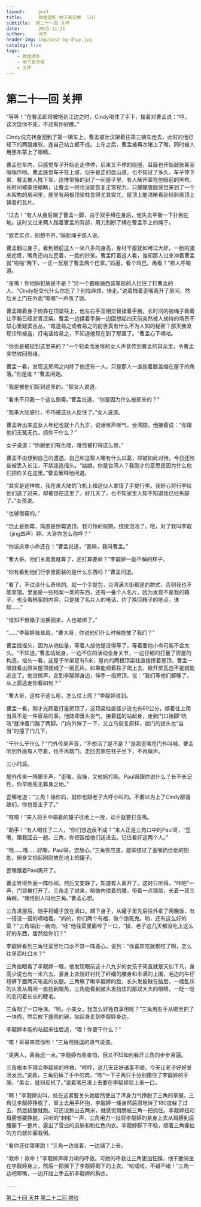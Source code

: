 ```yaml
---
layout:     post
title:      敦煌遗影·地下悬空楼 （21）
subtitle:  第二十一回 关押
date:       2015-11-21
author:     沐杰
header-img: img/post-bg-dhyy.jpg
catalog: true
tags:
    - 敦煌遗影
    - 地下悬空楼
    - 关押
---
```

# 第二十一回 关押

“等等！”在曹孟即将被拖到江边之时，Cindy喝住了手下，接着对曹孟说：“哼，这次饶你不死，不过有你好瞧。”

Cindy说完转身回到了第一辆车上。曹孟被壮汉架着往第三辆车走去，此时的他已经下的两腿瘫软，连自己站立都不成。上车之后，曹孟被再次堵上了嘴，同时被人用黑布蒙上了眼睛。

曹孟在车内，只感觉车子开始走走停停，后来又不停的绕圈，耳膜也开始鼓胀甚至嗡嗡作响。曹孟感觉车子在上坡，似乎是走的盘山道。也不知过了多久，车子停下来，曹孟被人拽下车，连推带搡的到了一间屋子里，有人解开蒙在他眼前的黑布。长时间被蒙住眼睛，让曹孟一时也没能恢复正常视力，只朦朦胧胧感觉来到了一个木架构的房间里，屋里有两根顶梁柱显得尤其突兀，屋顶上能清晰看到倾斜房顶上铺着的瓦片。

“过去！”有人从身后踹了曹孟一脚，由于双手缚在身后，他失去平衡一下扑到在地。这时又过来两人踏着曹孟的背部，用刀割断了缚在曹孟手上的绳子。

“放老实点，别想不开。”隔断绳子那人说。

曹孟翻过身子，看到眼前这人一米八多的身高，身材干瘪犹如烤过大虾，一脸的骚皮疙瘩，嘴角还向左歪着，一脸的狞笑。曹孟盯着这人看，谁知那人过来冲着曹孟就”啪啪“两下，一正一反扇了曹孟两个巴掌。”妈逼，看个鸡巴。再看？“那人呼喝道。

“歪嘴！你他妈犯病是不是？”另一个戴眼镜西装笔挺的人拦住了打曹孟的人，“Cindy姐交代什么你忘了？别找麻烦，快走。”说着拽着歪嘴离开了房间，然后关上门在外面“哐啷”一声落了锁。

曹孟蹭着身子倚靠在顶梁柱上，他左右手互相交替揉着手腕，长时间的被绳子勒着让手腕已经淤青泛紫。曹孟一边揉着手腕一边回想起四天前突然被人劫持的场景不禁心里疑窦丛丛。“难道易之或者易之的前世真有什么不为人知的秘密？那天我发现诊所被盗，打电话给易之，不知道他现在到了那里了。“曹孟心下嘀咕。

”你也是被捉到这里来的？“一个轻柔而发嗲的女人声音传到曹孟的耳朵里，令曹孟突然收回思绪。

曹孟一看，发现这房间之内除了他还有一人，只是那人一直抱着膝盖缩在屋子的角落。”你是谁？“曹孟问她。

”我是被他们捉到这里的。“那女人说道。

“看来不只我一个这么倒霉。”曹孟说道，“你是因为什么被抓来的？”

“我来大陆旅行，不巧被这伙人捉住了。”女人说道。

曹孟听出来这女人年纪也就十八九岁，说话嗲声嗲气，台湾腔。他接着说：“你跟他们无冤无仇，抓你干什么？”

女子说道：“你跟他们有仇喽，难怪被打得这么惨。”

曹孟不由想到自己的遭遇，自己和这帮人哪有什么瓜葛，却被如此对待，今日还险些被丢入长江，不禁连连摇头。“姑娘，你是台湾人？我刚才的意思是因为什么他们把你关在这里。”曹孟解释地问道。

“其实是这样啦，我在来大陆的飞机上和这伙人拿错了手提行李。我好心将行李给他们送了过来，却被锁在这里了。好几天了，也不知家里人知不知道我已经失踪了。”女孩说。

“也够倒霉的。”

“岂止是倒霉，简直是倒霉透顶。我可怜的假期，统统泡汤了。哦，对了我叫李靓（jing四声）婷。大哥你怎么称呼？”

“你该庆幸小命还在！”曹孟说道，“我嘛，我叫曹孟。”

“曹大哥。他们关着我就算了，还打算要命？”李靓婷一副不解的样子。

“你有看到他们行李里面装的是什么东西吗？”曹孟问道。

“看了，不过没什么奇怪的。就一个手提包，台湾满大街都是的款式，否则我也不能拿错。里面是一些档案一类的东西，还有一叠个人名片。因为发现不是我的箱子，也没看档案的内容，只是拨了名片人的电话，约了换回箱子的地点。谁知……”

“谁知不但箱子没换回来，人也被绑了。”

“……”李靓婷耸耸肩，“曹大哥，你说他们什么时候能放了我们？”

曹孟摇摇头，因为从他估量，等着人放他是没得等了，等着要他小命可能不会太久。“不知道。”曹孟站起身，一边不住的活动全身关节，一边仔细的打量了房屋的构造。抬头一看，这屋子举架足有5米，屋内的两根顶梁柱直接撑着屋顶，曹孟一眼就看出原来屋顶就铺了一层瓦片。如果能顺着柱子爬上去，掀开房瓦岂不是就能逃走了。他没做声，走到李靓婷身边，伸手一指房顶，说：“我们等他们都睡了，从上面逃走你看如何？”

“曹大哥，这柱子这么粗，怎么往上爬？”李靓婷说到。

曹孟一看，刚才光顾着打量房顶了，这顶梁柱直径少说也有60公分，顺着往上爬当真不是一件容易的事。他随即垂头丧气，接着猛的站起身，走到门口抬脚“咣咣”就冲着门踹了两脚。门向外弹了一下，又立马恢复原样，锁门的锁头也“当当”的撞了门几下。

“干什么干什么？”门外传来声音，“不想活了是不是？”是那歪嘴在门外叫喊。曹孟听到外面有人守着，也不再踹门，走回去靠在柱子坐下，不再做声。

三小时后。

屋外传来一阵脚步声，“歪嘴。我操，又他妈打盹。Paul哥跟你说什么？长不长记性。你早晚死无葬身之地。”

歪嘴呛道：“三角！操你妈，就你也跟老子大呼小叫的。不要以为上了Cindy那骚娘们，你也是主子了。”

“哐啷！”来人将手中端着的罐子往地上一放，动手就要打歪嘴。

“助手！”有人喝住了二人，“你们想造反不成？”来人正是三角口中的Paul哥，“歪嘴，跟我回去一趟。三角，你把饭给他们送进去。记住看好这两个人。”

“哦……哦……好嘞，Paul哥，您放心。”三角答应道，旋即接过了歪嘴扔给他的钥匙，俯身又抱起刚刚放在地上的罐子。

歪嘴跟着Paul离开了。

曹孟听得外面一阵吵闹，然后又安静了，知道有人离开了。这时只听得，“咔吧”一声，门锁被打开了。三角走了进来，略微佝偻着的腰，带着一点猥琐，长着一双三角眼，“难怪别人叫他三角。”曹孟心想。

三角进屋后，随手将罐子放在满口。蹲下身子，从罐子里先后往外拿了两晚饭，有一搭没一搭的嘀咕着，“妈的，你们两个有福，做个饱死鬼。哟，还有这么好的菜？”三角端出一碗肉，“呸”他往菜里面啐了一口，“操，老子这几天都没吃上这么好的东西，居然给你们？”

李靓婷看到三角往菜里吐口水不禁一阵恶心，说到：“你喜欢吃就都吃了啊，怎么往里面吐口水？”

三角抬眼看了李靓婷一眼，他发现眼前这十八九岁的女孩子简直就是天仙下凡，身高少说也有一米六五，紧身上衣恰好衬托了纤细的腰身和丰满的上围，毛边的牛仔短裤下面两天笔直的长腿。三角瞅了瞅李靓婷的脸，长头发披散在脑后，一缕乱乐的头发从眉间一直挡到眼角，三角能看到被头发挡住的那双大大的眼睛，一眨一眨的忽闪着长长的睫毛。

三角咽了一口唾沫。“哟，小美女，我怎么好独自享用呢？”三角用右手从碗里抓了一块肉，然后放下盛肉的碗，站起身走到李靓婷身边。

李靓婷本能的站起来往后退，“喂！你要干什么？”

“喏！哥哥来喂你哟！”三角用挑逗的语气说道。

“臭男人，离我远一点。”李靓婷有些害怕，但又不知如何躲开三角的步步紧逼。

三角根本不理会李靓婷的呼救，“哼哼，这几天正好诸事不顺，今天让老子好好发泄发泄。”说着，三角扔掉了手中的肉，“嘭”一下子两只手分别攥住了李靓婷的手腕，“美女，就别反抗了。”说着嘴巴凑上去要在李靓婷脸上来一口。

“啊！”李靓婷尖叫，处在这紧要关头她居然使出了浑身力气挣脱了三角的掌握。三角见李靓婷挣脱了，窜上去用手环抱，李靓婷一矮身然后原地转了180度躲了过去，然后拔腿就跑。可还没跑出去两米，就感觉肩膀被三角一把抓住。李靓婷扭动肩膀想要挣脱，只听的“刺啦”一声，三角用力一扯将李靓婷的紧身上衣从肩膀到后腰撕下一整片，露出了雪白的皮肤和粉红色内衣。李靓婷脚下不稳，顺着三角撕扯的方向就仰面栽倒。

“看你还往哪里跑！”三角一边说着，一边铺了上去。

“救命！救命！”李靓婷声嘶力竭的呼救。可她的呼救让三角更加狂躁，他干脆骑坐在李靓婷身上，然后一把撕下了李靓婷剩下的上衣。“喏喏喏，不错不错！”三角一边吧唧嘴，一边开始上手去扒李靓婷的胸衣。

……

[第二十回 天井](http://www.jianshu.com/p/f4db4c74ba7b)
[第二十二回 脱险](http://www.jianshu.com/p/230c6c19104f)
